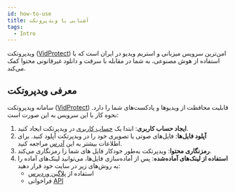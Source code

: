 ```yaml
---
id: how-to-use
title: آشنایی با ویدپروتکت
tags:
  - Intro
---
```


ویدپروتکت ([VidProtect][]) امن‌ترین سرویس میزبانی و استریم ویدیو در ایران است که با استفاده از هوش مصنوعی، به شما در مقابله با سرقت و دانلود غیرقانونی محتوا کمک می‌کند.

## معرفی ویدپروتکت

سامانه ویدپروتکت ([VidProtect][]) قابلیت محافظت از ویدیوها و پادکست‌های شما را دارد. نحوه کار با این سرویس به این صورت است:

1. **ایجاد حساب کاربری**: ابتدا یک [حساب کاربری][] در ویدپرتکت ایجاد کنید.
2. **آپلود فایل‌ها**: فایل‌های صوتی یا تصویری خود را در ویدپرتکت آپلود کنید. برای اطلاعات بیشتر به این [آدرس][] مراجعه کنید.
3. **رمزنگاری محتوا**: ویدپرتکت به‌طور خودکار فایل های شما را رمزنگاری می‌کند.
4. **استفاده از لینک‌های آماده‌شده**: پس از آماده‌سازی فایل‌ها، می‌توانید لینک‌های آماده را به روش‌های زیر در سایت خود قرار دهید:
    - استفاده از [پلاگین وردپرس][]
    - فراخوانی [API][]


[VidProtect]: https://vidprotect.ir
[API]: ../developers/00-setup.md
[پلاگین وردپرس]: ../wordpress/01-video.md
[حساب کاربری]: https://vidprotect.ir/auth/register
[آدرس]: ./panel-guideline/storage/file.md